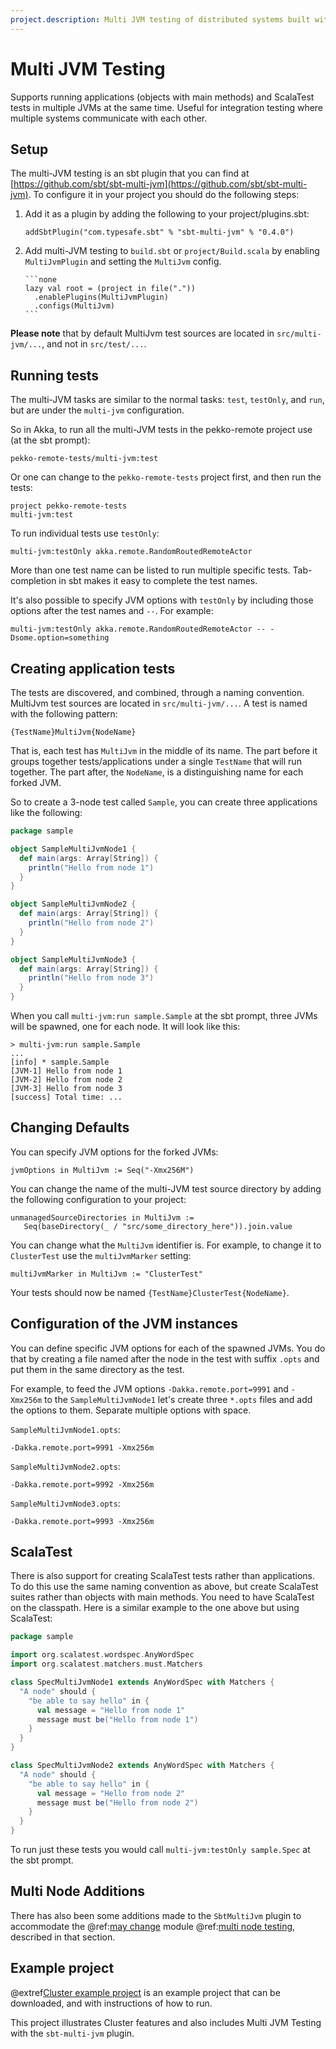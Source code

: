 ```yaml
---
project.description: Multi JVM testing of distributed systems built with Akka.
---
```


# Multi JVM Testing

Supports running applications (objects with main methods) and ScalaTest tests in multiple JVMs at the same time.
Useful for integration testing where multiple systems communicate with each other.

## Setup

The multi-JVM testing is an sbt plugin that you can find at [https://github.com/sbt/sbt-multi-jvm](https://github.com/sbt/sbt-multi-jvm).
To configure it in your project you should do the following steps:

1.  Add it as a plugin by adding the following to your project/plugins.sbt:

    ```none
    addSbtPlugin("com.typesafe.sbt" % "sbt-multi-jvm" % "0.4.0")
    ```

2.  Add multi-JVM testing to `build.sbt` or `project/Build.scala` by enabling `MultiJvmPlugin` and
    setting the `MultiJvm` config.

        ```none
        lazy val root = (project in file("."))
          .enablePlugins(MultiJvmPlugin)
          .configs(MultiJvm)
        ```

**Please note** that by default MultiJvm test sources are located in `src/multi-jvm/...`,
and not in `src/test/...`.

## Running tests

The multi-JVM tasks are similar to the normal tasks: `test`, `testOnly`,
and `run`, but are under the `multi-jvm` configuration.

So in Akka, to run all the multi-JVM tests in the pekko-remote project use (at
the sbt prompt):

```none
pekko-remote-tests/multi-jvm:test
```

Or one can change to the `pekko-remote-tests` project first, and then run the
tests:

```none
project pekko-remote-tests
multi-jvm:test
```

To run individual tests use `testOnly`:

```none
multi-jvm:testOnly akka.remote.RandomRoutedRemoteActor
```

More than one test name can be listed to run multiple specific
tests. Tab-completion in sbt makes it easy to complete the test names.

It's also possible to specify JVM options with `testOnly` by including those
options after the test names and `--`. For example:

```none
multi-jvm:testOnly akka.remote.RandomRoutedRemoteActor -- -Dsome.option=something
```

## Creating application tests

The tests are discovered, and combined, through a naming convention. MultiJvm test sources
are located in `src/multi-jvm/...`. A test is named with the following pattern:

```none
{TestName}MultiJvm{NodeName}
```

That is, each test has `MultiJvm` in the middle of its name. The part before
it groups together tests/applications under a single `TestName` that will run
together. The part after, the `NodeName`, is a distinguishing name for each
forked JVM.

So to create a 3-node test called `Sample`, you can create three applications
like the following:

```scala
package sample

object SampleMultiJvmNode1 {
  def main(args: Array[String]) {
    println("Hello from node 1")
  }
}

object SampleMultiJvmNode2 {
  def main(args: Array[String]) {
    println("Hello from node 2")
  }
}

object SampleMultiJvmNode3 {
  def main(args: Array[String]) {
    println("Hello from node 3")
  }
}
```

When you call `multi-jvm:run sample.Sample` at the sbt prompt, three JVMs will be
spawned, one for each node. It will look like this:

```none
> multi-jvm:run sample.Sample
...
[info] * sample.Sample
[JVM-1] Hello from node 1
[JVM-2] Hello from node 2
[JVM-3] Hello from node 3
[success] Total time: ...
```

## Changing Defaults

You can specify JVM options for the forked JVMs:

```
jvmOptions in MultiJvm := Seq("-Xmx256M")
```

You can change the name of the multi-JVM test source directory by adding the following
configuration to your project:

```none
unmanagedSourceDirectories in MultiJvm :=
   Seq(baseDirectory(_ / "src/some_directory_here")).join.value
```

You can change what the `MultiJvm` identifier is. For example, to change it to
`ClusterTest` use the `multiJvmMarker` setting:

```none
multiJvmMarker in MultiJvm := "ClusterTest"
```

Your tests should now be named `{TestName}ClusterTest{NodeName}`.

## Configuration of the JVM instances

You can define specific JVM options for each of the spawned JVMs. You do that by creating
a file named after the node in the test with suffix `.opts` and put them in the same
directory as the test.

For example, to feed the JVM options `-Dakka.remote.port=9991` and `-Xmx256m` to the `SampleMultiJvmNode1`
let's create three `*.opts` files and add the options to them. Separate multiple options with
space.

`SampleMultiJvmNode1.opts`:

```
-Dakka.remote.port=9991 -Xmx256m
```

`SampleMultiJvmNode2.opts`:

```
-Dakka.remote.port=9992 -Xmx256m
```

`SampleMultiJvmNode3.opts`:

```
-Dakka.remote.port=9993 -Xmx256m
```

## ScalaTest

There is also support for creating ScalaTest tests rather than applications. To
do this use the same naming convention as above, but create ScalaTest suites
rather than objects with main methods. You need to have ScalaTest on the
classpath. Here is a similar example to the one above but using ScalaTest:

```scala
package sample

import org.scalatest.wordspec.AnyWordSpec
import org.scalatest.matchers.must.Matchers

class SpecMultiJvmNode1 extends AnyWordSpec with Matchers {
  "A node" should {
    "be able to say hello" in {
      val message = "Hello from node 1"
      message must be("Hello from node 1")
    }
  }
}

class SpecMultiJvmNode2 extends AnyWordSpec with Matchers {
  "A node" should {
    "be able to say hello" in {
      val message = "Hello from node 2"
      message must be("Hello from node 2")
    }
  }
}
```

To run just these tests you would call `multi-jvm:testOnly sample.Spec` at
the sbt prompt.

## Multi Node Additions

There has also been some additions made to the `SbtMultiJvm` plugin to accommodate the
@ref:[may change](common/may-change.md) module @ref:[multi node testing](multi-node-testing.md),
described in that section.

## Example project

@extref[Cluster example project](samples:akka-samples-cluster-scala)
is an example project that can be downloaded, and with instructions of how to run.

This project illustrates Cluster features and also includes Multi JVM Testing with the `sbt-multi-jvm` plugin.

